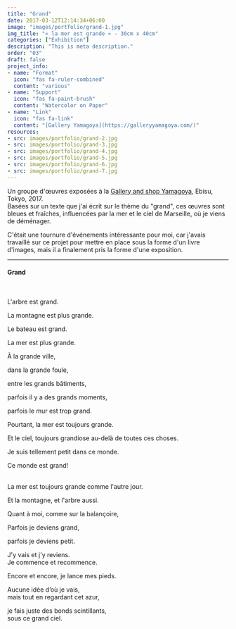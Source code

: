 ```yaml
---
title: "Grand"
date: 2017-03-12T12:14:34+06:00
image: "images/portfolio/grand-1.jpg"
img_title: "« la mer est grande » - 30cm x 40cm"
categories: ["Exhibition"]
description: "This is meta description."
order: "03"
draft: false
project_info:
- name: "Format"
  icon: "fas fa-ruler-combined"
  content: "various"
- name: "Support"
  icon: "fas fa-paint-brush"
  content: "Watercolor on Paper"
- name: "Link"
  icon: "fas fa-link"
  content: "[Gallery Yamagoya](https://galleryyamagoya.com/)"
resources:
- src: images/portfolio/grand-2.jpg
- src: images/portfolio/grand-3.jpg
- src: images/portfolio/grand-4.jpg
- src: images/portfolio/grand-5.jpg
- src: images/portfolio/grand-6.jpg
- src: images/portfolio/grand-7.jpg
---
```

Un groupe d'œuvres exposées à la [Gallery and shop Yamagoya](https://galleryyamagoya.com), Ebisu, Tokyo, 2017.  
Basées sur un texte que j'ai écrit sur le thème du "grand", ces œuvres sont bleues et fraîches, influencées par la mer et le ciel de Marseille, où je viens de déménager.  

C'était une tournure d'événements intéressante pour moi, car j'avais travaillé sur ce projet pour mettre en place sous la forme d'un livre d'images, mais il a finalement pris la forme d'une exposition.

---

#### Grand  
<br/>

L'arbre est grand.  

La montagne est plus grande.  

Le bateau est grand.  

La mer est plus grande.  

À la grande ville,    

dans la grande foule,  

entre les grands bâtiments,   

parfois il y a des grands moments,   

parfois le mur est trop grand.   

Pourtant, la mer est toujours grande.   

Et le ciel, toujours grandiose au-delà de toutes ces choses.  

Je suis tellement petit dans ce monde.  

Ce monde est grand!   
<br/>

La mer est toujours grande comme l'autre jour.   

Et la montagne, et l'arbre aussi.     

Quant à moi, comme sur la balançoire,   

Parfois je deviens grand,    

parfois je deviens petit.   

J'y vais et j'y reviens.  
Je commence et recommence.  

Encore et encore, je lance mes pieds.  

Aucune idée d’où je vais,  
mais tout en regardant cet azur,   

je fais juste des bonds scintillants,  
sous ce grand ciel.  
